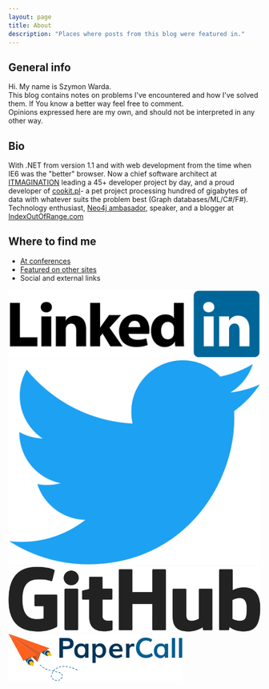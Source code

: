 ```yaml
---
layout: page
title: About
description: "Places where posts from this blog were featured in."
---
```


## General info

Hi. My name is Szymon Warda.<br/>
This blog contains notes on problems I've encountered and how I've solved them. If You know a better way feel free to comment.<br/>
Opinions expressed here are my own, and should not be interpreted in any other way. 

## Bio


With .NET from version 1.1 and with web development from the time when IE6 was the "better" browser. Now a chief software architect at [ITMAGINATION](https://www.itmagination.com) leading a 45+ developer project by day, and a proud developer of [cookit.pl](http://cookit.pl)- a pet project processing hundred of gigabytes of data with whatever suits the problem best (Graph databases/ML/C#/F#). Technology enthusiast, [Neo4j ambasador](https://neo4j.com/ambassador/), speaker, and a blogger at [IndexOutOfRange.com](http://IndexOutOfRange.com)

## Where to find me

- [At conferences](/speaking)
- [Featured on other sites](/featuredIn)
- Social and external links

[![LinkedIn](LinkedIn.png)](https://linkedin.com/in/szymonwarda)[![Twitter](Twitter.png)](https://twitter.com/maklipsa)[![GitHub](GitHub-Logo.png)](https://github.com/maklipsa)[![Paper call](logo-papercall.svg)](https://www.papercall.io/speakers/szymonwarda)


<style>
div.entry-content p:first-child img{
	height:300px;
}
div.entry-content p{
    vertical-align: top;
}
div.entry-content a {
	display:inline;
	border-bottom:none !important;
}
div.entry-content a img{
    height:50px;
	margin:10px;
}
div.entry-content p a:last-child img{
    margin-top: 20px;
	height:80px;
}
</style>